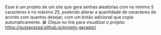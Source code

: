 Esse é um projeto de um site que gera senhas aleatórias com no mínimo 5 caracteres e no máximo 25, podendo alterar a quantidade de caracteres de acordo com quantos desejar, com um botão adicional que copia automaticamente. 😁
Clique no link para visualizar o projeto:
https://gustavozad.github.io/projeto-gerador/
